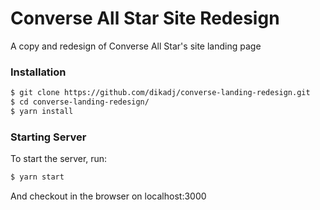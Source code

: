 # Converse All Star Site Redesign

A copy and redesign of Converse All Star's site landing page

### Installation

```sh
$ git clone https://github.com/dikadj/converse-landing-redesign.git
$ cd converse-landing-redesign/
$ yarn install
```

### Starting Server

To start the server, run:

```sh
$ yarn start
```

And checkout in the browser on localhost:3000

